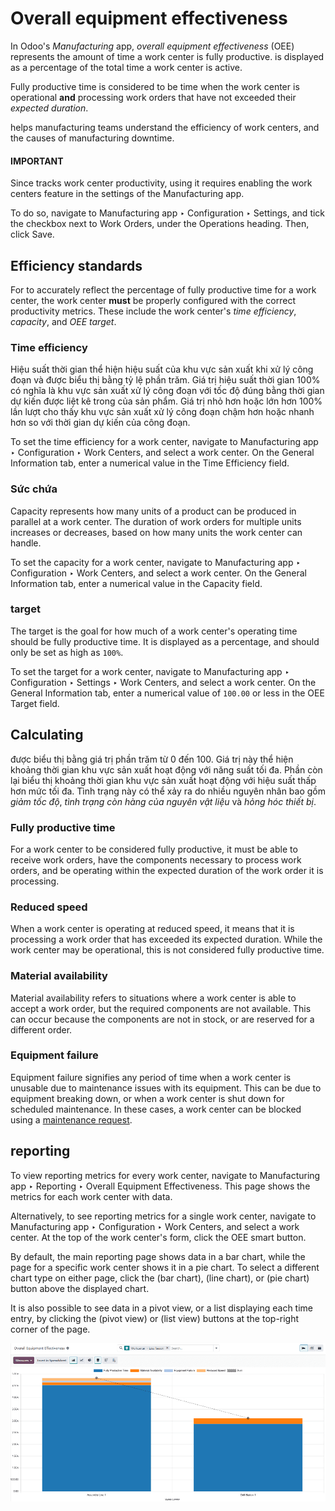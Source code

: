 # Overall equipment effectiveness

In Odoo's *Manufacturing* app, *overall equipment effectiveness* (OEE) represents the amount of time
a work center is fully productive.  is displayed as a percentage of the total time a work
center is active.

Fully productive time is considered to be time when the work center is operational **and**
processing work orders that have not exceeded their *expected duration*.

 helps manufacturing teams understand the efficiency of work centers, and the causes of
manufacturing downtime.

#### IMPORTANT
Since  tracks work center productivity, using it requires enabling the work centers feature
in the settings of the Manufacturing app.

To do so, navigate to Manufacturing app ‣ Configuration ‣ Settings, and tick
the checkbox next to Work Orders, under the Operations heading. Then,
click Save.

## Efficiency standards

For  to accurately reflect the percentage of fully productive time for a work center, the work
center **must** be properly configured with the correct productivity metrics. These include the work
center's *time efficiency*, *capacity*, and *OEE target*.

### Time efficiency

Hiệu suất thời gian thể hiện hiệu suất của khu vực sản xuất khi xử lý công đoạn và được biểu thị bằng tỷ lệ phần trăm. Giá trị hiệu suất thời gian 100% có nghĩa là khu vực sản xuất xử lý công đoạn với tốc độ đúng bằng thời gian dự kiến được liệt kê trong  của sản phẩm. Giá trị nhỏ hơn hoặc lớn hơn 100% lần lượt cho thấy khu vực sản xuất xử lý công đoạn chậm hơn hoặc nhanh hơn so với thời gian dự kiến của công đoạn.

To set the time efficiency for a work center, navigate to Manufacturing app ‣
Configuration ‣ Work Centers, and select a work center. On the General Information
tab, enter a numerical value in the Time Efficiency field.

### Sức chứa

Capacity represents how many units of a product can be produced in parallel at a work center. The
duration of work orders for multiple units increases or decreases, based on how many units the work
center can handle.

To set the capacity for a work center, navigate to Manufacturing app ‣
Configuration ‣ Work Centers, and select a work center. On the General Information
tab, enter a numerical value in the Capacity field.

### target

The  target is the goal for how much of a work center's operating time should be fully
productive time. It is displayed as a percentage, and should only be set as high as `100%`.

To set the  target for a work center, navigate to Manufacturing app ‣
Configuration ‣ Settings ‣ Work Centers, and select a work center. On the General
Information tab, enter a numerical value of `100.00` or less in the OEE Target field.

## Calculating

 được biểu thị bằng giá trị phần trăm từ 0 đến 100. Giá trị này thể hiện khoảng thời gian khu vực sản xuất hoạt động với năng suất tối đa. Phần còn lại biểu thị khoảng thời gian khu vực sản xuất hoạt động với hiệu suất thấp hơn mức tối đa. Tình trạng này có thể xảy ra do nhiều nguyên nhân bao gồm *giảm tốc độ*, *tình trạng còn hàng của nguyên vật liệu* và *hỏng hóc thiết bị*.

### Fully productive time

For a work center to be considered fully productive, it must be able to receive work orders, have
the components necessary to process work orders, and be operating within the expected duration of
the work order it is processing.

### Reduced speed

When a work center is operating at reduced speed, it means that it is processing a work order that
has exceeded its expected duration. While the work center may be operational, this is not considered
fully productive time.

### Material availability

Material availability refers to situations where a work center is able to accept a work order, but
the required components are not available. This can occur because the components are not in stock,
or are reserved for a different order.

### Equipment failure

Equipment failure signifies any period of time when a work center is unusable due to maintenance
issues with its equipment. This can be due to equipment breaking down, or when a work center is shut
down for scheduled maintenance. In these cases, a work center can be blocked using a
[maintenance request](../../maintenance/maintenance_requests.md).

## reporting

To view  reporting metrics for every work center, navigate to Manufacturing app
‣ Reporting ‣ Overall Equipment Effectiveness. This page shows the metrics for each work center
with  data.

Alternatively, to see  reporting metrics for a single work center, navigate to
Manufacturing app ‣ Configuration ‣ Work Centers, and select a work center. At
the top of the work center's form, click the <i class="fa fa-pie-chart"></i> OEE smart button.

By default, the main  reporting page shows data in a bar chart, while the page for a specific
work center shows it in a pie chart. To select a different chart type on either page, click the
<i class="fa fa-bar-chart"></i> (bar chart), <i class="fa fa-line-chart"></i> (line chart), or
<i class="fa fa-pie-chart"></i> (pie chart) button above the displayed chart.

It is also possible to see  data in a pivot view, or a list displaying each time entry, by
clicking the <i class="oi oi-view-pivot"></i> (pivot view) or <i class="oi oi-view-list"></i> (list
view) buttons at the top-right corner of the page.

![The dashboard of the OEE report.](oee/oee-report.png)
